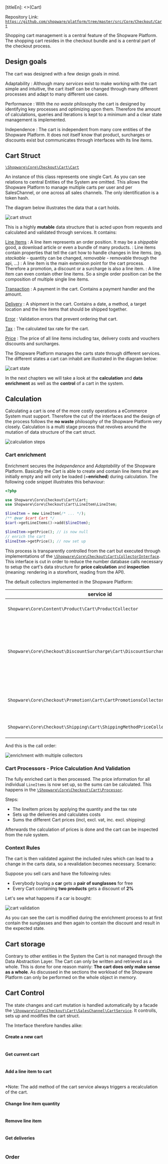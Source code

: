 [titleEn]: <>(Cart)

Repository Link: [`https://github.com/shopware/platform/tree/master/src/Core/Checkout/Cart`](https://github.com/shopware/platform/tree/master/src/Core/Checkout/Cart)

Shopping cart management is a central feature of the Shopware Platform. The shopping cart resides in the checkout bundle and is a central part of the checkout process.

## Design goals

The cart was designed with a few design goals in mind.

Adaptability
  : Although many *services* exist to make working with the cart simple and intuitive, the cart itself can be changed through many different processes and adapt to many different use cases.
  
Performance
  : With the *no waste* philosophy the cart is designed by identifying key processes and optimizing upon them. Therefore the amount of calculations, queries and iterations is kept to a minimum and a clear state management is implemented.

Independence
  : The cart is independent from many core entities of the Shopware Platform. It does not itself know that product, surcharges or discounts exist but communicates through interfaces with its line items.

## Cart Struct

[`\Shopware\Core\Checkout\Cart\Cart`](https://github.com/shopware/platform/blob/master/src/Core/Checkout/Cart/Cart.php)

An instance of this class represents one single Cart. As you can see relations to central Entities of the System are omitted. This allows the Shopware Platform to manage multiple carts per user and per SalesChannel, or one across all sales channels. The only identification is a token hash.

The diagram below illustrates the data that a cart holds.

![cart struct](./dist/cart-struct.png)

This is a highly **mutable** data structure that is acted upon from requests and calculated and validated through services. It contains:

[Line Items](https://github.com/shopware/platform/blob/master/src/Core/Checkout/Cart/LineItem/LineItem.php)
   : A line item represents an order position. It may be a *shippable* good, a download article or even a bundle of many products.
   : Line items contain properties that tell the cart how to handle changes in line items. (eg. *stackable* - quantity can be changed, *removable* - removable through the api, ...)
   : A line item is the main extension point for the cart process. Therefore a promotion, a discount or a surcharge is also a line item.
   : A line item can even contain other line items. So a single order position can be the composition of multiple single line items.
    
[Transaction](https://github.com/shopware/platform/blob/master/src/Core/Checkout/Cart/Transaction/Struct/Transaction.php)
   : A payment in the cart. Contains a payment handler and the amount.
   
[Delivery](https://github.com/shopware/platform/blob/master/src/Core/Checkout/Cart/Delivery/Struct/Delivery.php)
   : A shipment in the cart. Contains a date, a method, a target location and the line items that should be shipped together.
   
[Error](https://github.com/shopware/platform/blob/master/src/Core/Checkout/Cart/Error/Error.php)
   : Validation errors that prevent ordering that cart.

[Tax](https://github.com/shopware/platform/blob/master/src/Core/Checkout/Cart/Tax/Struct/CalculatedTax.php)
   : The calculated tax rate for the cart.

[Price](https://github.com/shopware/platform/blob/master/src/Core/Checkout/Cart/Price/Struct/CartPrice.php)
   : The price of all line items including tax, delivery costs and vouchers discounts and surcharges.
   
The Shopware Platform manages the carts state through different services. The different states a cart can inhabit are illustrated in the diagram below:

![cart state](./dist/cart-state.png)
 
In the next chapters we will take a look at the **calculation** and **data enrichment**  as well as the **control** of a cart in the system.

## Calculation

Calculating a cart is one of the more costly operations a eCommerce System must support. Therefore the cut of the interfaces and the design of the process follows the **no waste** philosophy of the Shopware Platform very closely. Calculation is a multi stage process that revolves around the mutation of data structure of the cart struct.

![calculation steps](./dist/calculation-steps.png)

### Cart enrichment

Enrichment secures the *Independence* and *Adaptability* of the Shopware Platform. Basically the Cart is able to create and contain line items that are initially empty and will only be loaded (=**enriched**) during calculation. The following code snippet illustrates this behaviour:

```php
<?php 

use Shopware\Core\Checkout\Cart\Cart;
use Shopware\Core\Checkout\Cart\LineItem\LineItem;

$lineItem = new LineItem(/* ... */);
/** @var $cart Cart */
$cart->getLineItems()->add($lineItem);

$lineItem->getPrice(); // is now null
// enrich the cart
$lineItem->getPrice(); // now set up
```

This process is transparently controlled from the cart but executed through implementations of the [`\Shopware\Core\Checkout\Cart\CollectorInterface`](https://github.com/shopware/platform/blob/master/src/Core/Checkout/Cart/CollectorInterface.php). This interface is cut in order to reduce the number database calls necessary to setup the cart's data structure for **price calculation** and **inspection** (meaning: rendering in a storefront, reading from the API).

The default collectors implemented in the Shopware Platform:

| service id | task |
| ---------- | ---- |
| `Shopware\Core\Content\Product\Cart\ProductCollector` | enrich all referenced products |
| `Shopware\Core\Checkout\DiscountSurcharge\Cart\DiscountSurchargeCollector` | add, remove and enrich discounts and surcharges configured for the current context |
| `Shopware\Core\Checkout\Promotion\Cart\CartPromotionsCollector` | enrich add, remove and validate promotions |
| `Shopware\Core\Checkout\Shipping\Cart\ShippingMethodPriceCollector` | handle shipping prices |

And this is the call order:

![enrichment with multiple collectors](./dist/enrichment-steps.png)

### Cart Processors - Price Calculation And Validation

The fully enriched cart is then processed. The price information for all individual `LineItems` is now set up, so the sums can be calculated. This happens in the [`\Shopware\Core\Checkout\Cart\Processor`](https://github.com/shopware/platform/blob/master/src/Core/Checkout/Cart/Processor.php).

Steps: 

* The lineItem prices by applying the quantity and the tax rate
* Sets up the deliveries and calculates costs
* Sums the different Cart prices (incl, excl. vat, inc. excl. shipping)

Afterwards the calculation of prices is done and the cart can be inspected from the rule system.

### Context Rules

The cart is then validated against the included rules which can lead to a change in the carts data, so a revalidation becomes necessary. Scenario:

Suppose you sell cars and have the following rules:

* Everybody buying a **car** gets a **pair of sunglasses** for free
* Every Cart containing **two products** gets a discount of **2%**

Let's see what happens if a car is bought:

![cart validation](./dist/cart-validation.png)

As you can see the cart is modified during the enrichment process to at first contain the sunglasses and then again to contain the discount and result in the expected state.

## Cart storage

Contrary to other entities in the System the Cart is not managed through the Data Abstraction Layer. The Cart can only be written and retrieved as a whole. This is done for one reason mainly: **The cart does only make sense as a whole**. As discussed in the sections the workload of the Shopware Platform can only be performed on the whole object in memory.

## Cart Control

The state changes and cart mutation is handled automatically by a facade the [`\Shopware\Core\Checkout\Cart\SalesChannel\CartService`](https://github.com/shopware/platform/blob/master/src/Core/Checkout/Cart/SalesChannel/CartService.php). It controlls, sets up and modifies the cart struct.

The Interface therefore handles alike:


#### Create a new cart

```php:./_examples/10-cart-example.php#ExampleCreateNew
```

#### Get current cart

```php:./_examples/10-cart-example.php#ExampleCurrentCart
```

#### Add a line item to cart

```php:./_examples/10-cart-example.php#ExampleAddToCart
```

*Note: The add method of the cart service always triggers a recalculation of the cart.

#### Change line item quantity

```php:./_examples/10-cart-example.php#ExampleChangeQuantity
```

#### Remove line item

```php:./_examples/10-cart-example.php#ExampleRemoveItem
```

#### Get deliveries

```php:./_examples/10-cart-example.php#ExampleRemoveItem
```

### Order

```php:./_examples/10-cart-example.php#ExampleOrder

```
